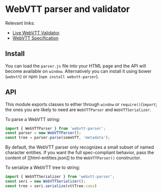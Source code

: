 WebVTT parser and validator
===========================

Relevant links:

* [Live WebVTT Validator](http://quuz.org/webvtt/).
* [WebVTT Specification](https://w3c.github.io/webvtt/)

## Install

You can load the `parser.js` file into your HTML page and the API will become available on
`window`. Alternatively you can install it using bower (`webvtt`) or npm (`npm install webvtt-parser`).

## API

This module exports classes to either through `window` or `require()`/`import`; the ones you are
likely to need are `WebVTTParser` and `WebVTTSerializer`.

To parse a WebVTT string:

```js
import { WebVTTParser } from 'webvtt-parser';
const parser = new WebVTTParser();
const tree = parser.parse(someVTT, 'metadata');
```

By default, the WebVTT parser only recognizes a small subset of named character entities. If you want the full spec-compliant behavior, pass the content of [[html-entities.json]] to the `WebVTTParser()` constructor.

To serialize a WebVTT tree to string:

```js
import { WebVTTSerializer } from 'webvtt-parser';
const seri = new WebVTTSerializer();
const tree = seri.serialize(vttTree.cues)
```
